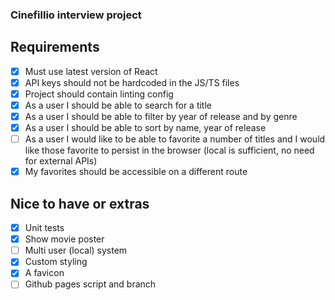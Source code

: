 ### Cinefillio interview project 

## Requirements 

- [x] Must use latest version of React
- [x] API keys should not be hardcoded in the JS/TS files
- [x] Project should contain linting config
- [x] As a user I should be able to search for a title
- [x] As a user I should be able to filter by year of release and by genre
- [x] As a user I should be able to sort by name, year of release
- [ ] As a user I would like to be able to favorite a number of titles and I would like those favorite to persist in the browser (local is sufficient, no need for external APIs)
- [x] My favorites should be accessible on a different route

## Nice to have or extras 
- [x] Unit tests
- [x] Show movie poster
- [ ] Multi user (local) system
- [x] Custom styling
- [x] A favicon
- [ ] Github pages script and branch